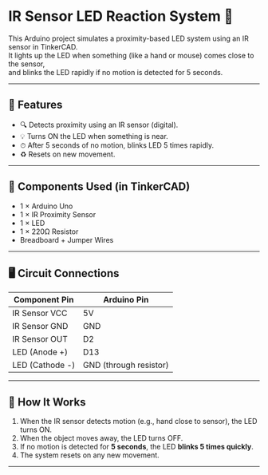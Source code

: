 # IR Sensor LED Reaction System 🔦

This Arduino project simulates a proximity-based LED system using an IR sensor in TinkerCAD.  
It lights up the LED when something (like a hand or mouse) comes close to the sensor,  
and blinks the LED rapidly if no motion is detected for 5 seconds.

---

## 📌 Features

- 🔍 Detects proximity using an IR sensor (digital).
- 💡 Turns ON the LED when something is near.
- ⏱ After 5 seconds of no motion, blinks LED 5 times rapidly.
- ♻️ Resets on new movement.

---

## 🔧 Components Used (in TinkerCAD)

- 1 × Arduino Uno
- 1 × IR Proximity Sensor
- 1 × LED
- 1 × 220Ω Resistor
- Breadboard + Jumper Wires

---

## 🖥️ Circuit Connections

| Component Pin     | Arduino Pin       |
|-------------------|-------------------|
| IR Sensor VCC     | 5V                |
| IR Sensor GND     | GND               |
| IR Sensor OUT     | D2                |
| LED (Anode +)     | D13               |
| LED (Cathode -)   | GND (through resistor) |

---

## 🧠 How It Works

1. When the IR sensor detects motion (e.g., hand close to sensor), the LED turns ON.
2. When the object moves away, the LED turns OFF.
3. If no motion is detected for **5 seconds**, the LED **blinks 5 times quickly**.
4. The system resets on any new movement.

---


